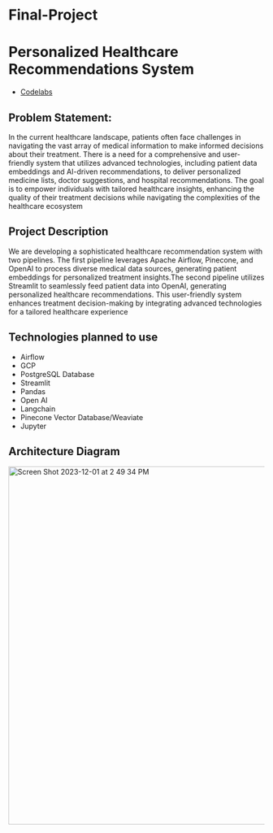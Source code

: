 # Final-Project
# Personalized Healthcare Recommendations System

- [Codelabs](https://codelabs-preview.appspot.com/?file_id=1y61v1qp4Ka0kiWXvonMbmfMXaKszp-lO-T1XDsl-l0M#0)

## Problem Statement:

In the current healthcare landscape, patients often face challenges in navigating the vast array of medical information to make informed decisions about their treatment. There is a need for a comprehensive and user-friendly system that utilizes advanced technologies, including patient data embeddings and AI-driven recommendations, to deliver personalized medicine lists, doctor suggestions, and hospital recommendations. The goal is to empower individuals with tailored healthcare insights, enhancing the quality of their treatment decisions while navigating the complexities of the healthcare ecosystem


## Project Description
We are developing a sophisticated healthcare recommendation system with two pipelines. The first pipeline leverages Apache Airflow, Pinecone, and OpenAI to process diverse medical data sources, generating patient embeddings for personalized treatment insights.The second pipeline utilizes Streamlit to seamlessly feed patient data into OpenAI, generating personalized healthcare recommendations. This user-friendly system enhances treatment decision-making by integrating advanced technologies for a tailored healthcare experience

## Technologies planned to use
- Airflow
- GCP
- PostgreSQL Database
- Streamlit
- Pandas
- Open AI
- Langchain
- Pinecone Vector Database/Weaviate
- Jupyter

## Architecture Diagram

<img width="705" alt="Screen Shot 2023-12-01 at 2 49 34 PM" src="https://github.com/BigDataIA-Fall2023-Team3/Final-Project/assets/71171604/d26dfc04-c9af-4758-96a0-7b74a7b37814">









